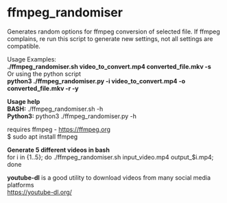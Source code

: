 # ffmpeg_randomiser

Generates random options for ffmpeg conversion of selected file.
If ffmpeg complains, re run this script to generate new settings, not all settings are compatible.

Usage Examples:<br />
<b>./ffmpeg_randomiser.sh video_to_convert.mp4 converted_file.mkv -s</b><br />
Or using the python script<br />
<b>python3 ./ffmpeg_randomiser.py -i video_to_convert.mp4 -o converted_file.mkv -r -y</b>

<b>Usage help</b><br />
<b>BASH:</b> ./ffmpeg_randomiser.sh -h<br />
<b>Python3:</b> python3 ./ffmpeg_randomiser.py -h

requires ffmpeg - https://ffmpeg.org<br />
$ sudo apt install ffmpeg

<b>Generate 5 different videos in bash</b><br />
for i in {1..5}; do ./ffmpeg_randomiser.sh input_video.mp4 output_$i.mp4; done

<b>youtube-dl</b> is a good utility to download videos from many social media platforms<br />
https://youtube-dl.org/
